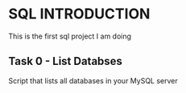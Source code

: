 # SQL INTRODUCTION

This is the first sql project I am doing

## Task 0 - List Databses
Script that lists all databases in your MySQL server

